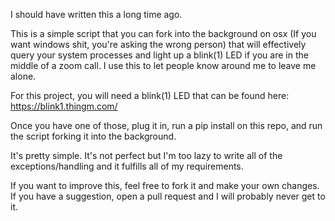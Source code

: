 I should have written this a long time ago. 

This is a simple script that you can fork into the background on osx (If you want windows shit, you're asking the wrong person) that will effectively query your system processes and light up a blink(1) LED if you are in the middle of a zoom call. I use this to let people know around me to leave me alone. 

For this project, you will need a blink(1) LED that can be found here: https://blink1.thingm.com/

Once you have one of those, plug it in, run a pip install on this repo, and run the script forking it into the background. 

It's pretty simple. It's not perfect but I'm too lazy to write all of the exceptions/handling and it fulfills all of my requirements. 

If you want to improve this, feel free to fork it and make your own changes. If you have a suggestion, open a pull request and I will probably never get to it. 